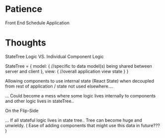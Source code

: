 # Patience
Front End Schedule Application


# Thoughts
StateTree Logic VS. Individual Component Logic

StateTree = {
    model: {
        //specific to data model(s) being shared between server and client
    },
    view: {
        //overall application view state
    }
}

Allowing components to use internal state (React State) when decoupled from rest of application / state not used elsewhere....

... Could become a mess where some logic lives internally to components and other logic lives in stateTree..

On the Flip-Side

... If all stateful logic lives in state tree.. Tree can become huge and unwieldy.
( Ease of adding components that might use this data in future??? )